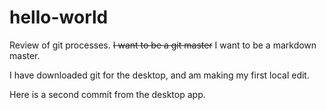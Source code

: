 # hello-world
Review of git processes. <del>I want to be a git master</del> I want to be a markdown master.

I have downloaded git for the desktop, and am making my first local edit.

Here is a second commit from the desktop app.